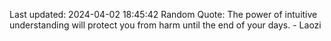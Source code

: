 Last updated: 2024-04-02 18:45:42
Random Quote: The power of intuitive understanding will protect you from harm until the end of your days. - Laozi